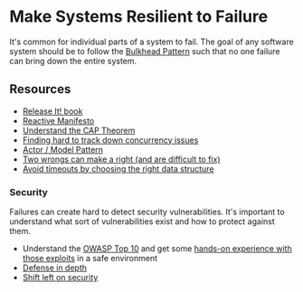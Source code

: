 # Make Systems Resilient to Failure

It's common for individual parts of a system to fail. The goal of any software system should be to follow the [Bulkhead Pattern](https://docs.microsoft.com/en-us/azure/architecture/patterns/bulkhead) such that no one failure can bring down the entire system.

## Resources

- [Release It! book](https://www.amazon.com/Release-Design-Deploy-Production-Ready-Software/dp/1680502395)
- [Reactive Manifesto](https://www.reactivemanifesto.org/)
- [Understand the CAP Theorem](https://groups.csail.mit.edu/tds/papers/Gilbert/Brewer2.pdf)
- [Finding hard to track down concurrency issues](https://www.youtube.com/watch?v=eSaFVX4izsQ)
- [Actor / Model Pattern](https://mattferderer.com/what-is-the-actor-model-and-when-should-you-use-it)
- [Two wrongs can make a right (and are difficult to fix)](https://github.com/97-things/97-things-every-programmer-should-know/tree/master/en/thing_86)
- [Avoid timeouts by choosing the right data structure](https://medium.com/omarelgabrys-blog/data-structures-a-quick-comparison-6689d725b3b0)

### Security

Failures can create hard to detect security vulnerabilities. It's important to understand what sort of vulnerabilities exist and how to protect against them.

- Understand the [OWASP Top 10](https://owasp.org/www-project-top-ten/) and get some [hands-on experience with those exploits](https://github.com/digininja/DVWA) in a safe environment
- [Defense in depth](https://medium.datadriveninvestor.com/defense-in-depth-d6c070eac12d)
- [Shift left on security](https://cloud.google.com/architecture/devops/devops-tech-shifting-left-on-security)
